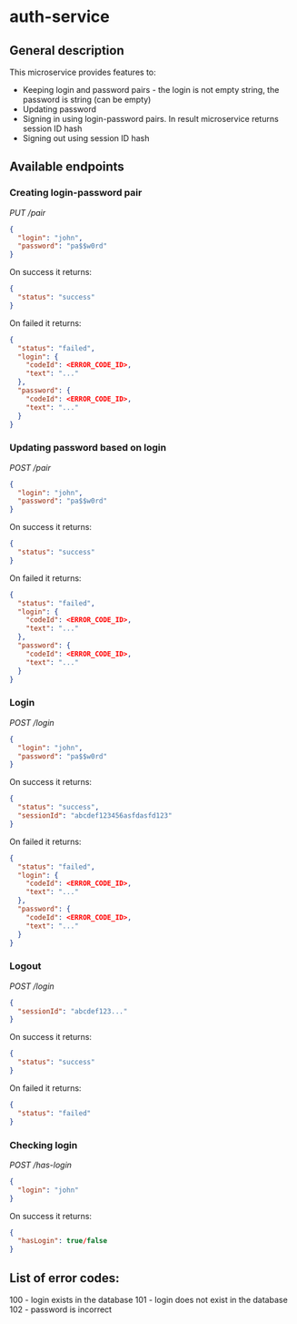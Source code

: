 # auth-service

## General description

This microservice provides features to:
* Keeping login and password pairs - the login is not empty string, the password is string (can be empty)
* Updating password
* Signing in using login-password pairs. In result microservice returns session ID hash
* Signing out using session ID hash

## Available endpoints

### Creating login-password pair
*PUT /pair*
```json
{
  "login": "john",
  "password": "pa$$w0rd"
}
```

On success it returns: 
```json
{
  "status": "success"
}
```

On failed it returns: 
```json
{
  "status": "failed",
  "login": {
    "codeId": <ERROR_CODE_ID>,
    "text": "..."
  },
  "password": {
    "codeId": <ERROR_CODE_ID>,
    "text": "..."
  }
}
```

### Updating password based on login
*POST /pair*
```json
{
  "login": "john",
  "password": "pa$$w0rd"
}
```

On success it returns: 
```json
{
  "status": "success"
}
```

On failed it returns: 
```json
{
  "status": "failed",
  "login": {
    "codeId": <ERROR_CODE_ID>,
    "text": "..."
  },
  "password": {
    "codeId": <ERROR_CODE_ID>,
    "text": "..."
  }
}
```


### Login
*POST /login*
```json
{
  "login": "john",
  "password": "pa$$w0rd"
}
```

On success it returns: 
```json
{
  "status": "success",
  "sessionId": "abcdef123456asfdasfd123"
}
```

On failed it returns: 
```json
{
  "status": "failed",
  "login": {
    "codeId": <ERROR_CODE_ID>,
    "text": "..."
  },
  "password": {
    "codeId": <ERROR_CODE_ID>,
    "text": "..."
  }
}
```


### Logout
*POST /login*
```json
{
  "sessionId": "abcdef123..."
}
```

On success it returns: 
```json
{
  "status": "success"
}
```

On failed it returns: 
```json
{
  "status": "failed"
}
```



### Checking login
*POST /has-login*
```json
{
  "login": "john"
}
```

On success it returns: 
```json
{
  "hasLogin": true/false
}
```

## List of error codes:

100 - login exists in the database
101 - login does not exist in the database
102 - password is incorrect
